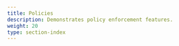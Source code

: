```yaml
---
title: Policies
description: Demonstrates policy enforcement features.
weight: 20
type: section-index
---
```

